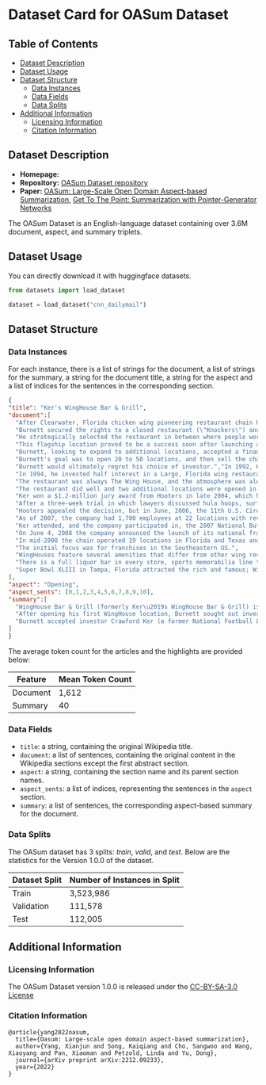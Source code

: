 # Dataset Card for OASum Dataset

## Table of Contents
- [Dataset Description](#dataset-description)
- [Dataset Usage](#dataset-usage)
- [Dataset Structure](#dataset-structure)
  - [Data Instances](#data-instances)
  - [Data Fields](#data-fields)
  - [Data Splits](#data-splits)
- [Additional Information](#additional-information)
  - [Licensing Information](#licensing-information)
  - [Citation Information](#citation-information)
 
## Dataset Description

- **Homepage:**
- **Repository:** [OASum Dataset repository](https://github.com/tencent-ailab/OASum)
- **Paper:** [OASum: Large-Scale Open Domain Aspect-based Summarization](https://arxiv.org/pdf/2212.09233.pdf), [Get To The Point: Summarization with Pointer-Generator Networks](https://www.aclweb.org/anthology/K16-1028.pdf)

The OASum Dataset is an English-language dataset containing over 3.6M document, aspect, and summary triplets.

## Dataset Usage
You can directly download it with huggingface datasets.
``` python
from datasets import load_dataset

dataset = load_dataset("cnn_dailymail")
```

## Dataset Structure
### Data Instances
For each instance, there is a list of strings for the document, a list of strings for the summary, a string for the document title, a string for the aspect and a list of indices for the sentences in the corresponding section. 

```json
{
"title": "Ker's WingHouse Bar & Grill",
"document":[
  "After Clearwater, Florida chicken wing pioneering restaurant chain Hooters began rapidly expanding, Florida based, Canadian-born restaurant entrepreneur Ed Burnett saw the opportunity.",
  "Burnett secured the rights to a closed restaurant (\"Knockers\") and opened \"The WingHouse\" restaurant at 7369 Ulmerton Road, Largo, Florida, a high traffic corridor.",
  "He strategically selected the restaurant in between where people work (commercial real estate) and live (residential real estate), to appeal to the local lunch crowd and family dining crowd.",
  "This flagship location proved to be a success soon after launching and is the model that the chain expanded on.",
  "Burnett, looking to expand to additional locations, accepted a financing partner (Crawford Ker) during this time frame, to open additional locations and beyond.",
  "Burnett's goal was to open 20 to 50 locations, and then sell the chain to a larger restaurant chain or investors.",
  "Burnett would ultimately regret his choice of investor.","In 1992, Ker retired from the NFL and took a job selling cars at a local dealer.",
  "In 1994, he invested half interest in a Largo, Florida wing restaurant called, \"Wing House\" that imitated Hooters.",
  "The restaurant was always The Wing House, and the atmosphere was always toned down to make it more family friendly.",
  "The restaurant did well and two additional locations were opened in the Tampa Bay area in the following three years.",
  "Ker won a $1.2-million jury award from Hooters in late 2004, which had sued him for trademark violations for allegedly using their uniforms and decor.",
  "After a three-week trial in which lawyers discussed hula hoops, surfboards, scrunchy socks, pantyhose, and something called \"vicarious sexual recreation\", the jury ruled that no trademark infringement existed and Hooters was penalized for their frivolous lawsuit.",
  "Hooters appealed the decision, but in June, 2006, the 11th U.S. Circuit Court of Appeals in Atlanta upheld the verdict.",
  "As of 2007, the company had 1,700 employees at 22 locations with revenue of nearly $60 million.",
  "Ker attended, and the company participated in, the 2007 National Buffalo Wing Festival and placed first in the \"traditional x-hot sauce\" category and gained some national recognition.",
  "On June 4, 2008 the company announced the launch of its national franchise program.",
  "In mid-2008 the chain operated 19 locations in Florida and Texas and expected to add six franchises by the end of 2008, and 48 by 2011.",
  "The initial focus was for franchises in the Southeastern US.",
  "WingHouses feature several amenities that differ from other wing restaurants, including Hooters.",
  "There is a full liquor bar in every store, sports memorabilia line the walls instead of NASCAR and most locations include a game room.",
  "Super Bowl XLIII in Tampa, Florida attracted the rich and famous; WingHouse hosted three events to raise money for charity."
],
"aspect": "Opening",
"aspect_sents": [0,1,2,3,4,5,6,7,8,9,10],
"summary":[
  "WingHouse Bar & Grill (formerly Ker\u2019s WingHouse Bar & Grill) is a restaurant chain based in Florida, created and founded by Ed Burnett, a Canadian restaurant entrepreneur.",
  "After opening his first WingHouse location, Burnett sought out investors to open additional WingHouse locations.",
  "Burnett accepted investor Crawford Ker (a former National Football League player) to assist financing the expansion."
]
}
```

The average token count for the articles and the highlights are provided below:

| Feature    | Mean Token Count |
| ---------- | ---------------- |
| Document   | 1,612            |
| Summary    | 40               |

### Data Fields
- `title`: a string, containing the original Wikipedia title.
- `document`: a list of sentences, containing the original content in the Wikipedia sections except the first abstract section.
- `aspect`: a string, containing the section name and its parent section names.
- `aspect_sents`: a list of indices, representing the sentences in the `aspect` section.
- `summary`: a list of sentences, the corresponding aspect-based summary for the document.

### Data Splits
The OASum dataset has 3 splits: _train_, _valid_, and _test_. Below are the statistics for the Version 1.0.0 of the dataset.

| Dataset Split | Number of Instances in Split                |
| ------------- | ------------------------------------------- |
| Train         | 3,523,986                                   |
| Validation    | 111,578                                     |
| Test          | 112,005                                     |


## Additional Information

### Licensing Information
The OASum Dataset version 1.0.0 is released under the [CC-BY-SA-3.0 License](https://en.wikipedia.org/wiki/Wikipedia:Text_of_the_Creative_Commons_Attribution-ShareAlike_3.0_Unported_License)

### Citation Information
```
@article{yang2022oasum,
  title={Oasum: Large-scale open domain aspect-based summarization},
  author={Yang, Xianjun and Song, Kaiqiang and Cho, Sangwoo and Wang, Xiaoyang and Pan, Xiaoman and Petzold, Linda and Yu, Dong},
  journal={arXiv preprint arXiv:2212.09233},
  year={2022}
}
```
